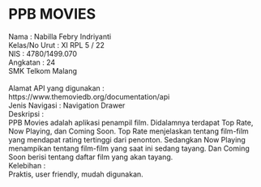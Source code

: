 <h1> PPB MOVIES </h1>
Nama          : Nabilla Febry Indriyanti<br>
Kelas/No Urut : XI RPL 5 / 22<br>
NIS           : 4780/1499.070 <br>
Angkatan      : 24<br>
SMK Telkom Malang<br><br>
Alamat API yang digunakan : https://www.themoviedb.org/documentation/api<br>
Jenis Navigasi : Navigation Drawer<br>
Deskripsi :<br>
PPB Movies adalah aplikasi penampil film.
Didalamnya terdapat Top Rate, Now Playing, dan Coming Soon. 
Top Rate menjelaskan tentang film-film yang mendapat rating tertinggi dari penonton.
Sedangkan Now Playing menampikan tentang film-film yang saat ini sedang tayang. 
Dan Coming Soon berisi tentang daftar film yang akan tayang.<br>
Kelebihan :<br>
Praktis, user friendly, mudah digunakan.
